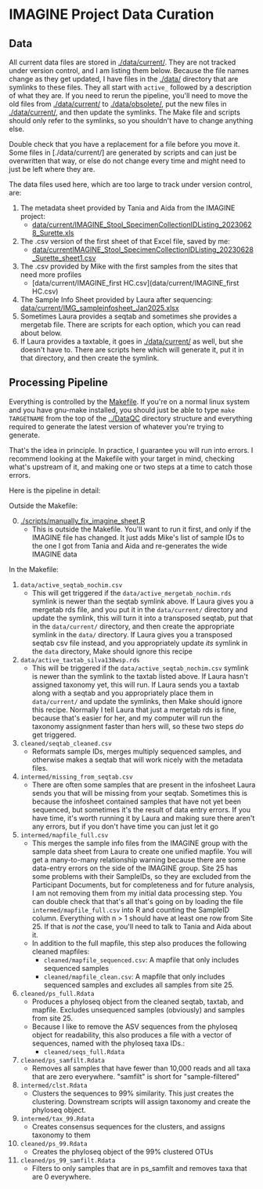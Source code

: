 IMAGINE Project Data Curation
=============================

## Data

All current data files are stored in [./data/current/](./data/current). They are
not tracked under version control, and I am listing them below. Because the file
names change as they get updated, I have files in the [./data/](./data/)
directory that are symlinks to these files. They all start with `active_`
followed by a description of what they are. If you need to rerun the pipeline,
you'll need to move the old files from [./data/current/](./data/current/) to
[./data/obsolete/](./data/obsolete/), put the new files in
[./data/current/](./data/current/), and then update the symlinks. The Make file
and scripts should only refer to the symlinks, so you shouldn't have to change
anything else.

Double check that you have a replacement for a file before you move it. Some
files in [./data/current/] are generated by scripts and can just be overwritten
that way, or else do not change every time and might need to just be left where
they are.

The data files used here, which are too large to track under version control,
are:

1. The metadata sheet provided by Tania and Aida from the IMAGINE project:
	* [data/current/IMAGINE_Stool_SpecimenCollectionIDListing_20230628_Surette.xls](data/IMAGINE_Stool_SpecimenCollectionIDListing_20230628_Surette.xls)
2. The .csv version of the first sheet of that Excel file, saved by me: 
	* [data/currentIMAGINE_Stool_SpecimenCollectionIDListing_20230628_Surette_sheet1.csv](data/IMAGINE_Stool_SpecimenCollectionIDListing_20230628_Surette_sheet1.csv)
3. The .csv provided by Mike with the first samples from the sites that need
	more profiles
	* [data/current/IMAGINE_first HC.csv](data/current/IMAGINE_first HC.csv)
4. The Sample Info Sheet provided by Laura after sequencing:
	[data/current/IMG_sampleinfosheet_Jan2025.xlsx](data/current/IMG_sampleinfosheet_Jan2025.xlsx)
5. Sometimes Laura provides a seqtab and sometimes she provides a mergetab
file. There are scripts for each option, which you can read about below.
6. If Laura provides a taxtable, it goes in [./data/current/](./data/current/)
as well, but she doesn't have to. There are scripts here which will generate it,
put it in that directory, and then create the symlink.

## Processing Pipeline

Everything is controlled by the [Makefile](./Makefile). If you're on a normal
linux system and you have gnu-make installed, you should just be able to type
`make TARGETNAME` from the top of the [../DataQC](../DataQC) directory structure
and everything required to generate the latest version of whatever you're trying
to generate.

That's the idea in principle. In practice, I guarantee you will run into errors.
I recommend looking at the Makefile with your target in mind, checking what's
upstream of it, and making one or two steps at a time to catch those errors.

Here is the pipeline in detail:

Outside the Makefile:

0. [./scripts/manually_fix_imagine_sheet.R](./scripts/manually_fix_imagine_sheet.R)
	* This is outside the Makefile. You'll want to run it first, and only if the
	IMAGINE file has changed. It just adds Mike's list of sample IDs to the one I
	got from Tania and Aida and re-generates the wide IMAGINE data

In the Makefile:

1. `data/active_seqtab_nochim.csv`
	* This will get triggered if the `data/active_mergetab_nochim.rds` symlink is
	newer than the seqtab symlink above. If Laura gives you a mergetab rds file,
	and you put it in the `data/current/` directory and update the symlink, this
	will turn it into a transposed seqtab, put that in the `data/current/`
	directory, and then create the appropriate symlink in the `data/` directory.
	If Laura gives you a transposed seqtab csv file instead, and you appropriately
	update _its_ symlink in the `data` directory, Make should ignore this recipe
2. `data/active_taxtab_silva138wsp.rds`
	* This will be triggered if the `data/active_seqtab_nochim.csv` symlink is
	newer than the symlink to the taxtab listed above. If Laura hasn't assigned
	taxonomy yet, this will run. If Laura sends you a taxtab along with a seqtab
	and you appropriately place them in `data/current/` and update the symlinks,
	then Make should ignore this recipe. Normally I tell Laura that just a
	mergetab rds is fine, because that's easier for her, and my computer will run
	the taxonomy assignment faster than hers will, so these two steps _do_ get
	triggered.
3. `cleaned/seqtab_cleaned.csv`
	* Reformats sample IDs, merges multiply sequenced samples, and otherwise makes
	a seqtab that will work nicely with the metadata files.
4. `intermed/missing_from_seqtab.csv`
	* There are often some samples that are present in the infosheet Laura sends
	you that will be missing from your seqtab. Sometimes this is because the
	infosheet contained samples that have not yet been sequenced, but sometimes
	it's the result of data entry errors. If you have time, it's worth running it
	by Laura and making sure there aren't any errors, but if you don't have time
	you can just let it go
5. `intermed/mapfile_full.csv`
	* This merges the sample info files from the IMAGINE group with the sample
	data sheet from Laura to create one unified mapfile. You will get a
	many-to-many relationship warning because there are some data-entry errors on
	the side of the IMAGINE group. Site 25 has some problems with their SampleIDs,
	so they are excluded from the Participant Documents, but for completeness and
	for future analysis, I am not removing them from my initial data processing
	step. You can double check that that's all that's going on by loading the file
	`intermed/mapfile_full.csv` into R and counting the SampleID column.
	Everything with n > 1 should have at least one row from Site 25. If that is
	_not_ the case, you'll need to talk to Tania and Aida about it.
	* In addition to the full mapfile, this step also produces the following
	cleaned mapfiles:
		* `cleaned/mapfile_sequenced.csv`: A mapfile that only includes sequenced
		samples
		* `cleaned/mapfile_clean.csv`: A mapfile that only includes sequenced
		samples and excludes all samples from site 25.
6. `cleaned/ps_full.Rdata`
	* Produces a phyloseq object from the cleaned seqtab, taxtab, and mapfile.
	Excludes unsequenced samples (obviously) and samples from site 25.
	* Because I like to remove the ASV sequences from the phyloseq object for
	readability, this also produces a file with a vector of sequences, named with
	the phyloseq taxa IDs.:
		* `cleaned/seqs_full.Rdata`
7. `cleaned/ps_samfilt.Rdata`
	* Removes all samples that have fewer than 10,000 reads and all taxa that are
	zero everywhere. "samfilt" is short for "sample-filtered"
8. `intermed/clst.Rdata`
	* Clusters the sequences to 99% similarity. This just creates the clustering.
	Downstream scripts will assign taxonomy and create the phyloseq object.
9. `intermed/tax_99.Rdata`
	* Creates consensus sequences for the clusters, and assigns taxonomy to them
10. `cleaned/ps_99.Rdata`
	* Creates the phyloseq object of the 99% clustered OTUs
11. `cleaned/ps_99_samfilt.Rdata`
	* Filters to only samples that are in ps_samfilt and removes taxa that are 0
	everywhere.
